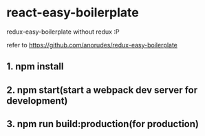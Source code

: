 # react-easy-boilerplate
redux-easy-boilerplate without redux :P

refer to https://github.com/anorudes/redux-easy-boilerplate


## 1. npm install
## 2. npm start(start a webpack dev server for development)
## 3. npm run build:production(for production)